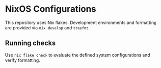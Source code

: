 # NixOS Configurations

This repository uses Nix flakes. Development environments and formatting are provided via `nix develop` and `treefmt`.

## Running checks

Use `nix flake check` to evaluate the defined system configurations and verify formatting.

